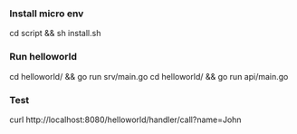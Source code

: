 ### Install micro env

cd script && sh install.sh

### Run helloworld

cd helloworld/ && go run srv/main.go
cd helloworld/ && go run api/main.go

### Test

curl http://localhost:8080/helloworld/handler/call?name=John